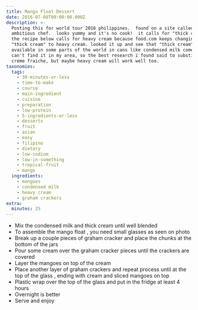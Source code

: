 ```yaml
---
title: Mango Float Dessert
date: 2016-07-08T00:00:00.000Z
description: >-
  Posting this for world tour 2016 philippines.  found on a site called
  ambitious chef.  looks yummy and it's no cook!  it calls for "thick cream". 
  the recipe below calls for heavy cream because food.com keeps changing the
  "thick cream" to heavy cream. looked it up and see that "thick cream" is
  available in some parts of the world in cans like condensed milk come in.  but
  can't find it in my area, so the best research i found said to substitute
  creme fraiche, but maybe heavy cream will work well too.
taxonomies:
  tags:
    - 30-minutes-or-less
    - time-to-make
    - course
    - main-ingredient
    - cuisine
    - preparation
    - low-protein
    - 5-ingredients-or-less
    - desserts
    - fruit
    - asian
    - easy
    - filipino
    - dietary
    - low-sodium
    - low-in-something
    - tropical-fruit
    - mango
  ingredients:
    - mangoes
    - condensed milk
    - heavy cream
    - graham crackers
extra:
  minutes: 25
---
```

 - Mix the condensed milk and thick cream until well blended
 - To assemble the mango float , you need small glasses as seen on photo
 - Break up a couple pieces of graham cracker and place the chunks at the bottom of the jars
 - Pour some cream over the graham cracker pieces until the crackers are covered
 - Layer the mangoes on top of the cream
 - Place another layer of graham crackers and repeat process until at the top of the glass , ending with cream and sliced mangoes on top
 - Plastic wrap over the top of the glass and put in the fridge at least 4 hours
 - Overnight is better
 - Serve and enjoy
